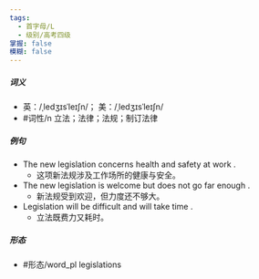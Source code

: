 ```yaml
---
tags:
  - 首字母/L
  - 级别/高考四级
掌握: false
模糊: false
---
```

##### 词义
- 英：/ˌledʒɪsˈleɪʃn/； 美：/ˌledʒɪsˈleɪʃn/
- #词性/n  立法；法律；法规；制订法律
##### 例句
- The new legislation concerns health and safety at work .
	- 这项新法规涉及工作场所的健康与安全。
- The new legislation is welcome but does not go far enough .
	- 新法规受到欢迎，但力度还不够大。
- Legislation will be difficult and will take time .
	- 立法既费力又耗时。
##### 形态
- #形态/word_pl legislations
